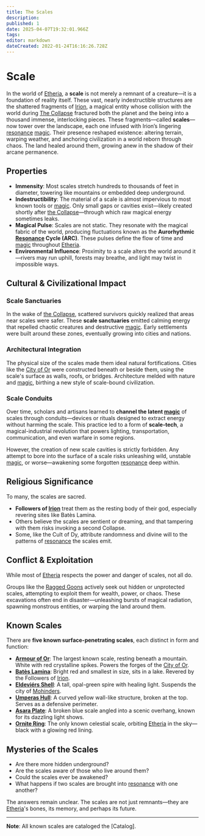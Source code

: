 ```yaml
---
title: The Scales
description: 
published: 1
date: 2025-04-07T19:32:01.966Z
tags: 
editor: markdown
dateCreated: 2022-01-24T16:16:26.728Z
---
```


# Scale
In the world of [Etheria](/etheria.md), a **scale** is not merely a remnant of a creature—it is a foundation of reality itself. These vast, nearly indestructible structures are the shattered fragments of [Irion](/being/deity/irion.md), a magical entity whose collision with the world during [The Collapse](/structure/chronological/event/the-collapse.md) fractured both the planet and the being into a thousand immense, interlocking pieces. These fragments—called **scales**—now tower over the landscape, each one infused with Irion’s lingering [resonance](/structure/mechanic/resonance.md) [magic](/structure/mechanic/magic.md). Their presence reshaped existence: altering terrain, warping weather, and anchoring civilization in a world reborn through chaos. The land healed around them, growing anew in the shadow of their arcane permanence.

## Properties
- **Immensity**: Most scales stretch hundreds to thousands of feet in diameter, towering like mountains or embedded deep underground.
- **Indestructibility**: The material of a scale is almost impervious to most known tools or [magic](/structure/mechanic/magic.md). Only small gaps or cavities exist—likely created shortly after [the Collapse](/structure/chronological/event/the-collapse.md)—through which raw magical energy sometimes leaks.
- **Magical Pulse**: Scales are not static. They resonate with the magical fabric of the world, producing fluctuations known as the **Aurorhythmic [Resonance](/structure/mechanic/resonance.md) Cycle (ARC)**. These pulses define the flow of time and [magic](/structure/mechanic/magic.md) throughout [Etheria](/etheria.md).
- **Environmental Influence**: Proximity to a scale alters the world around it—rivers may run uphill, forests may breathe, and light may twist in impossible ways.

## Cultural & Civilizational Impact

### Scale Sanctuaries

In the wake of [the Collapse](/structure/chronological/event/the-collapse.md), scattered survivors quickly realized that areas near scales were safer. These **scale sanctuaries** emitted calming energy that repelled chaotic creatures and destructive [magic](/structure/mechanic/magic.md). Early settlements were built around these zones, eventually growing into cities and nations.

### Architectural Integration

The physical size of the scales made them ideal natural fortifications. Cities like the [City of Or](/location/settlement/city/city-of-or.md) were constructed beneath or beside them, using the scale's surface as walls, roofs, or bridges. Architecture melded with nature and [magic](/structure/mechanic/magic.md), birthing a new style of scale-bound civilization.

### Scale Conduits

Over time, scholars and artisans learned to **channel the latent [magic](/structure/mechanic/magic.md)** of scales through conduits—devices or rituals designed to extract energy without harming the scale. This practice led to a form of **scale-tech**, a magical-industrial revolution that powers lighting, transportation, communication, and even warfare in some regions.

However, the creation of new scale cavities is strictly forbidden. Any attempt to bore into the surface of a scale risks unleashing wild, unstable [magic](/structure/mechanic/magic.md), or worse—awakening some forgotten [resonance](/structure/mechanic/resonance.md) deep within.

## Religious Significance

To many, the scales are sacred.

- **Followers of [Irion](/being/deity/irion.md)** treat them as the resting body of their god, especially revering sites like Batès Lamina.
- Others believe the scales are sentient or dreaming, and that tampering with them risks invoking a second Collapse.
- Some, like the Cult of Dy, attribute randomness and divine will to the patterns of [resonance](/structure/mechanic/resonance.md) the scales emit.

## Conflict & Exploitation

While most of [Etheria](/etheria.md) respects the power and danger of scales, not all do.

Groups like the [Ragged Goons](/structure/social/factions/ragged-goons.md) actively seek out hidden or unprotected scales, attempting to exploit them for wealth, power, or chaos. These excavations often end in disaster—unleashing bursts of magical radiation, spawning monstrous entities, or warping the land around them.

## Known Scales

There are **five known surface-penetrating scales**, each distinct in form and function:

- **[Armour of Or](/location/scale/armour-of-or.md)**: The largest known scale, resting beneath a mountain. White with red crystalline spikes. Powers the forges of the [City of Or](/location/settlement/city/city-of-or.md).
- **[Batès Lamina](/location/scale/bates-lamina.md)**: Bright red and smallest in size, sits in a lake. Revered by the Followers of [Irion](/being/deity/irion.md).
- **[Eldeviérs Shell](/location/scale/eldeviérs-shell.md)**: A tall, opal-green spire with healing light. Suspends the city of [Mohinders](/location/settlement/city/mohinders.md).
- **[Umperas Hull](/location/scale/umperas-hull.md)**: A curved yellow wall-like structure, broken at the top. Serves as a defensive perimeter.
- **[Asara Plate](/location/scale/asara-plate.md)**: A broken blue scale angled into a scenic overhang, known for its dazzling light shows.
- **[Ornite Ring](/location/scale/ornite-ring.md)**: The only known celestial scale, orbiting [Etheria](/etheria.md) in the sky—black with a glowing red lining.

## Mysteries of the Scales

- Are there more hidden underground?
- Are the scales aware of those who live around them?
- Could the scales ever be awakened?
- What happens if two scales are brought into [resonance](/structure/mechanic/resonance.md) with one another?

The answers remain unclear. The scales are not just remnants—they are [Etheria](/etheria.md)'s bones, its memory, and perhaps its future.

---

**Note**: All known scales are cataloged the [Catalog].
